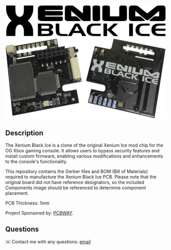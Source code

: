 
<img src="/Images/Logo.png"> 

<img src="/Images/black_ice.png"> 

## Description
  
The Xenium Black Ice is a clone of the original Xenium Ice mod chip for the OG Xbox gaming console. It allows users to bypass security features and install custom firmware, enabling various modifications and enhancements to the console's functionality.

This repository contains the Gerber files and BOM (Bill of Materials) required to manufacture the Xenium Black Ice PCB. Please note that the original board did not have reference designators, so the included Components image should be referenced to determine component placement.

PCB Thickness: 1mm

Project Sponsored by: [PCBWAY](https://www.pcbway.com/).
  
## Questions
✉️ Contact me with any questions: [email](mailto:support@themodshop.co)<br />

    
